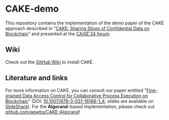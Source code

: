 # CAKE-demo

This repository contains the implementation of the demo paper of the CAKE approach described in "[CAKE: Sharing Slices of Confidential Data on Blockchain](https://arxiv.org/abs/2405.04152)" and presented at the [CAiSE’24 forum](https://cyprusconferences.org/caise2024/).

## Wiki
Check out the [GitHub Wiki](https://github.com/apwbs/CAKE-demo/wiki) to install CAKE.

## Literature and links

For more information on CAKE, you can consult our paper entitled "[Fine-grained Data Access Control for
Collaborative Process Execution on Blockchain](https://arxiv.org/abs/2207.08484)" (DOI: [10.1007/978-3-031-16168-1_4](https://doi.org/10.1007/978-3-031-16168-1_4); slides are available on [SlideShare](https://www.slideshare.net/EdoardoMarangone/finegrained-data-access-control-for-collaborative-process-execution-on-blockchain-253133788)). 
For the **Algorand**-based implementation, please check out [github.com/apwbs/CAKE-Algorand](https://github.com/apwbs/CAKE-Algorand/)!
